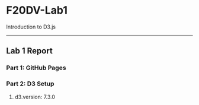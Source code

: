 # F20DV-Lab1
Introduction to D3.js

---

## Lab 1 Report

### Part 1: GitHub Pages

### Part 2: D3 Setup

1. d3.version: 7.3.0